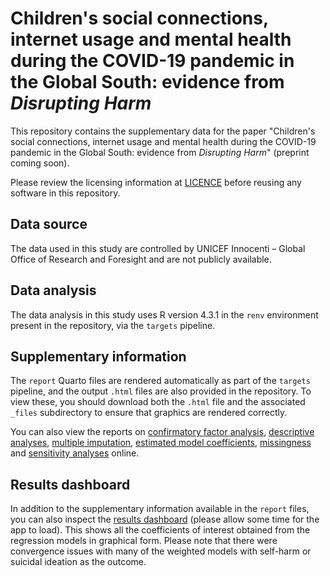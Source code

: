 # Children's social connections, internet usage and mental health during the COVID-19 pandemic in the Global South: evidence from *Disrupting Harm*

This repository contains the supplementary data for the paper "Children's social connections, internet usage and mental health during the COVID-19 pandemic in the Global South: evidence from *Disrupting Harm*" (preprint coming soon).

Please review the licensing information at [LICENCE](https://github.com/Digital-Mental-Health-Lab-Cambridge/dh_covid/blob/main/LICENCE) before reusing any software in this repository.

## Data source

The data used in this study are controlled by UNICEF Innocenti – Global Office of Research and Foresight and are not publicly available.

## Data analysis

The data analysis in this study uses R version 4.3.1 in the `renv` environment present in the repository, via the `targets` pipeline. 

## Supplementary information

The `report` Quarto files are rendered automatically as part of the `targets` pipeline, and the output `.html` files are also provided in the repository. To view these, you should download both the `.html` file and the associated `_files` subdirectory to ensure that graphics are rendered correctly.

You can also view the reports on [confirmatory factor analysis](https://digital-mental-health-lab-cambridge.github.io/dh_covid/cfa_report/), [descriptive analyses](https://digital-mental-health-lab-cambridge.github.io/dh_covid/descriptives_report/), [multiple imputation](https://digital-mental-health-lab-cambridge.github.io/dh_covid/mice_report/), [estimated model coefficients](https://digital-mental-health-lab-cambridge.github.io/dh_covid/models_report/), [missingness](https://digital-mental-health-lab-cambridge.github.io/dh_covid/NA_report/) and [sensitivity analyses](https://digital-mental-health-lab-cambridge.github.io/dh_covid/sensitivity_report/) online.

## Results dashboard

In addition to the supplementary information available in the `report` files, you can also inspect the [results dashboard](https://digital-mental-health-lab-cambridge.github.io/dh_covid/results_dashboard/) (please allow some time for the app to load). This shows all the coefficients of interest obtained from the regression models in graphical form. Please note that there were convergence issues with many of the weighted models with self-harm or suicidal ideation as the outcome.
